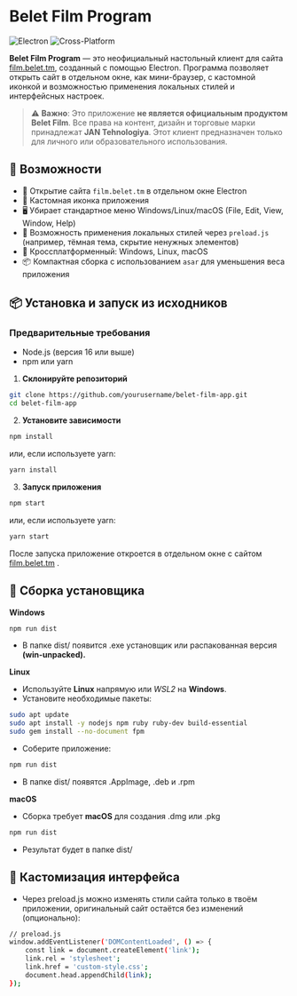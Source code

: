 # Belet Film Program

![Electron](https://img.shields.io/badge/Electron-47848F?style=for-the-badge&logo=electron&logoColor=white)
![Cross-Platform](https://img.shields.io/badge/Cross--Platform-✓-green?style=for-the-badge)

**Belet Film Program** — это неофициальный настольный клиент для сайта [film.belet.tm](https://film.belet.tm/), созданный с помощью Electron. Программа позволяет открыть сайт в отдельном окне, как мини-браузер, с кастомной иконкой и возможностью применения локальных стилей и интерфейсных настроек.

> ⚠️ **Важно**: Это приложение **не является официальным продуктом Belet Film**. Все права на контент, дизайн и торговые марки принадлежат **JAN Tehnologiya**. Этот клиент предназначен только для личного или образовательного использования.

## 🚀 Возможности

- 📱 Открытие сайта `film.belet.tm` в отдельном окне Electron
- 🎨 Кастомная иконка приложения
- 🖥️ Убирает стандартное меню Windows/Linux/macOS (File, Edit, View, Window, Help)
- 🌙 Возможность применения локальных стилей через `preload.js` (например, тёмная тема, скрытие ненужных элементов)
- 🔧 Кроссплатформенный: Windows, Linux, macOS
- 📦 Компактная сборка с использованием `asar` для уменьшения веса приложения

## 📦 Установка и запуск из исходников

### Предварительные требования
- Node.js (версия 16 или выше)
- npm или yarn

1. **Склонируйте репозиторий**
```bash
git clone https://github.com/yourusername/belet-film-app.git
cd belet-film-app
```

2. **Установите зависимости**
```bash
npm install
```
или, если используете yarn:
```bash
yarn install
```

3. **Запуск приложения**
```bash
npm start
```
или, если используете yarn:
```bash
yarn start
```

После запуска приложение откроется в отдельном окне с сайтом [film.belet.tm](https://film.belet.tm/) .

## 🔧 Сборка установщика

**Windows**
```bash
npm run dist
```
* В папке dist/ появится .exe установщик или распакованная версия **(win-unpacked).**

**Linux**
* Используйте **Linux** напрямую или *WSL2* на **Windows**.
* Установите необходимые пакеты:
```bash
sudo apt update
sudo apt install -y nodejs npm ruby ruby-dev build-essential
sudo gem install --no-document fpm
```

* Соберите приложение:
```bash
npm run dist
```
* В папке dist/ появятся .AppImage, .deb и .rpm

**macOS**
* Сборка требует **macOS** для создания .dmg или .pkg
```bash
npm run dist
```
* Результат будет в папке dist/

## 🎨 Кастомизация интерфейса
* Через preload.js можно изменять стили сайта только в твоём приложении, оригинальный сайт остаётся без изменений (опционально):
```bash
// preload.js
window.addEventListener('DOMContentLoaded', () => {
    const link = document.createElement('link');
    link.rel = 'stylesheet';
    link.href = 'custom-style.css';
    document.head.appendChild(link);
});
```
